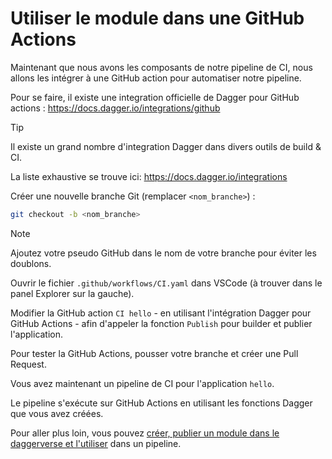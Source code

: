 # Utiliser le module dans une GitHub Actions

Maintenant que nous avons les composants de notre pipeline de CI, nous allons les intégrer à une GitHub action pour automatiser notre pipeline.

Pour se faire, il existe une integration officielle de Dagger pour GitHub actions : https://docs.dagger.io/integrations/github

> [!TIP]
> Il existe un grand nombre d'integration Dagger dans divers outils de build & CI.
>
> La liste exhaustive se trouve ici: https://docs.dagger.io/integrations

Créer une nouvelle branche Git (remplacer `<nom_branche>`) :

```bash
git checkout -b <nom_branche>
```

> [!NOTE]
> Ajoutez votre pseudo GitHub dans le nom de votre branche pour éviter les doublons.

Ouvrir le fichier `.github/workflows/CI.yaml` dans VSCode (à trouver dans le panel Explorer sur la gauche).

Modifier la GitHub action `CI hello` - en utilisant l'intégration Dagger pour GitHub Actions - afin d'appeler la fonction `Publish` pour builder et publier l'application.

Pour tester la GitHub Actions, pousser votre branche et créer une Pull Request.

Vous avez maintenant un pipeline de CI pour l'application `hello`.

Le pipeline s'exécute sur GitHub Actions en utilisant les fonctions Dagger que vous avez créées.

Pour aller plus loin, vous pouvez [créer, publier un module dans le daggerverse et l'utiliser](05-créer-oublier-utiliser-module.md) dans un pipeline.
